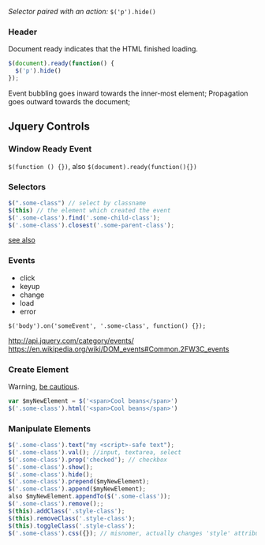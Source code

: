 *Selector paired with an action:* `$('p').hide()`

### Header
Document ready indicates that the HTML finished loading.
```javascript
$(document).ready(function() {
  $('p').hide()
});
```

Event bubbling goes inward towards the inner-most element;
Propagation goes outward towards the document;


## Jquery Controls

### Window Ready Event

`$(function () {})`, also `$(document).ready(function(){})`


### Selectors
```javascript
$(".some-class") // select by classname
$(this) // the element which created the event
$('.some-class').find('.some-child-class');
$('.some-class').closest('.some-parent-class');
```
[see also](http://code.tutsplus.com/tutorials/the-30-css-selectors-you-must-memorize--net-16048)

### Events

- click
- keyup
- change
- load
- error

`$('body').on('someEvent', '.some-class', function() {});`

http://api.jquery.com/category/events/
https://en.wikipedia.org/wiki/DOM_events#Common.2FW3C_events


### Create Element

Warning, [be cautious](https://www.box.com/blog/securing-jquery-against-unintended-xss/).
```javascript
var $myNewElement = $('<span>Cool beans</span>')
$('.some-class').html('<span>Cool beans</span>')
```

### Manipulate Elements
```javascript
$('.some-class').text("my <script>-safe text");
$('.some-class').val(); //input, textarea, select
$('.some-class').prop('checked'); // checkbox
$('.some-class').show();
$('.some-class').hide();
$('.some-class').prepend($myNewElement);
$('.some-class').append($myNewElement);
also $myNewElement.appendTo($('.some-class'));
$('.some-class').remove();;
$(this).addClass('.style-class');
$(this).removeClass('.style-class');
$(this).toggleClass('.style-class');
$('.some-class').css({}); // misnomer, actually changes 'style' attribute
```
